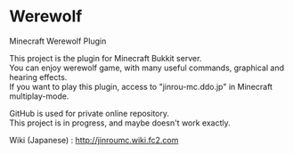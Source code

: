 Werewolf
========

Minecraft Werewolf Plugin

This project is the plugin for Minecraft Bukkit server.  
You can enjoy werewolf game, with many useful commands, graphical and hearing effects.  
If you want to play this plugin, access to "jinrou-mc.ddo.jp" in Minecraft multiplay-mode.

GitHub is used for private online repository.  
This project is in progress, and maybe doesn't work exactly.

Wiki (Japanese) : http://jinroumc.wiki.fc2.com
